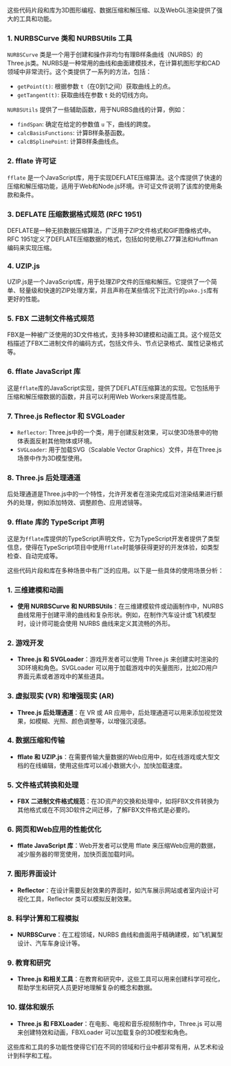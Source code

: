 这些代码片段和库为3D图形编程、数据压缩和解压缩、以及WebGL渲染提供了强大的工具和功能。

### 1. NURBSCurve 类和 NURBSUtils 工具
`NURBSCurve` 类是一个用于创建和操作非均匀有理B样条曲线（NURBS）的Three.js类。NURBS是一种常用的曲线和曲面建模技术，在计算机图形学和CAD领域中非常流行。这个类提供了一系列的方法，包括：
- `getPoint(t)`: 根据参数 `t`（在0到1之间）获取曲线上的点。
- `getTangent(t)`: 获取曲线在参数 `t` 处的切线方向。

`NURBSUtils` 提供了一些辅助函数，用于NURBS曲线的计算，例如：
- `findSpan`: 确定在给定的参数值 `u` 下，曲线的跨度。
- `calcBasisFunctions`: 计算B样条基函数。
- `calcBSplinePoint`: 计算B样条曲线点。

### 2. fflate 许可证
`fflate` 是一个JavaScript库，用于实现DEFLATE压缩算法。这个库提供了快速的压缩和解压缩功能，适用于Web和Node.js环境。许可证文件说明了该库的使用条款和条件。

### 3. DEFLATE 压缩数据格式规范 (RFC 1951)
DEFLATE是一种无损数据压缩算法，广泛用于ZIP文件格式和GIF图像格式中。RFC 1951定义了DEFLATE压缩数据的格式，包括如何使用LZ77算法和Huffman编码来实现压缩。

### 4. UZIP.js
UZIP.js是一个JavaScript库，用于处理ZIP文件的压缩和解压。它提供了一个简单、轻量级和快速的ZIP处理方案，并且声称在某些情况下比流行的`pako.js`库有更好的性能。

### 5. FBX 二进制文件格式规范
FBX是一种被广泛使用的3D文件格式，支持多种3D建模和动画工具。这个规范文档描述了FBX二进制文件的编码方式，包括文件头、节点记录格式、属性记录格式等。

### 6. fflate JavaScript 库
这是`fflate`库的JavaScript实现，提供了DEFLATE压缩算法的实现。它包括用于压缩和解压缩数据的函数，并且可以利用Web Workers来提高性能。

### 7. Three.js Reflector 和 SVGLoader
- `Reflector`: Three.js中的一个类，用于创建反射效果，可以使3D场景中的物体表面反射其他物体或环境。
- `SVGLoader`: 用于加载SVG（Scalable Vector Graphics）文件，并在Three.js场景中作为3D模型使用。

### 8. Three.js 后处理通道
后处理通道是Three.js中的一个特性，允许开发者在渲染完成后对渲染结果进行额外的处理，例如添加特效、调整颜色、应用滤镜等。

### 9. fflate 库的 TypeScript 声明
这是为`fflate`库提供的TypeScript声明文件，它为TypeScript开发者提供了类型信息，使得在TypeScript项目中使用`fflate`时能够获得更好的开发体验，如类型检查、自动完成等。



这些代码片段和库在多种场景中有广泛的应用。以下是一些具体的使用场景分析：

### 1. 三维建模和动画
- **使用 NURBSCurve 和 NURBSUtils**：在三维建模软件或动画制作中，NURBS 曲线常用于创建平滑的曲线和复杂形状。例如，在制作汽车设计或飞机模型时，设计师可能会使用 NURBS 曲线来定义其流畅的外形。

### 2. 游戏开发
- **Three.js 和 SVGLoader**：游戏开发者可以使用 Three.js 来创建实时渲染的3D环境和角色。SVGLoader 可以用于加载游戏中的矢量图形，比如2D用户界面元素或者游戏中的某些道具。

### 3. 虚拟现实 (VR) 和增强现实 (AR)
- **Three.js 后处理通道**：在 VR 或 AR 应用中，后处理通道可以用来添加视觉效果，如模糊、光照、颜色调整等，以增强沉浸感。

### 4. 数据压缩和传输
- **fflate 和 UZIP.js**：在需要传输大量数据的Web应用中，如在线游戏或大型文档的在线编辑，使用这些库可以减小数据大小，加快加载速度。

### 5. 文件格式转换和处理
- **FBX 二进制文件格式规范**：在3D资产的交换和处理中，如将FBX文件转换为其他格式或在不同3D软件之间迁移，了解FBX文件格式是必要的。

### 6. 网页和Web应用的性能优化
- **fflate JavaScript 库**：Web开发者可以使用 fflate 来压缩Web应用的数据，减少服务器的带宽使用，加快页面加载时间。

### 7. 图形界面设计
- **Reflector**：在设计需要反射效果的界面时，如汽车展示网站或者室内设计可视化工具，Reflector 类可以模拟反射效果。

### 8. 科学计算和工程模拟
- **NURBSCurve**：在工程领域，NURBS 曲线和曲面用于精确建模，如飞机翼型设计、汽车车身设计等。

### 9. 教育和研究
- **Three.js 和相关工具**：在教育和研究中，这些工具可以用来创建科学可视化，帮助学生和研究人员更好地理解复杂的概念和数据。

### 10. 媒体和娱乐
- **Three.js 和 FBXLoader**：在电影、电视和音乐视频制作中，Three.js 可以用来创建特效和动画，FBXLoader 可以加载复杂的3D模型和角色。

这些库和工具的多功能性使得它们在不同的领域和行业中都非常有用，从艺术和设计到科学和工程。
